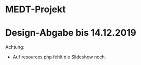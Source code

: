 # MEDT-Projekt
# Design-Abgabe bis 14.12.2019
Achtung: 
 - Auf resources.php fehlt die Slideshow noch.
 
